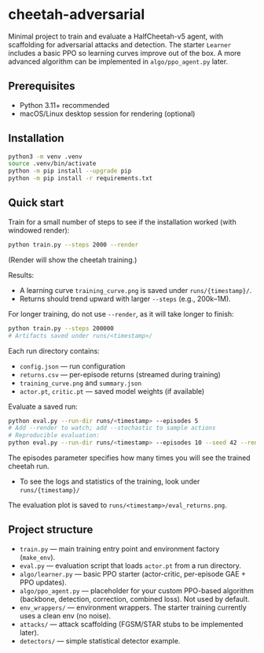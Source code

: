 # cheetah-adversarial

Minimal project to train and evaluate a HalfCheetah-v5 agent, with scaffolding for adversarial attacks and detection. The starter `Learner` includes a basic PPO so learning curves improve out of the box. A more advanced algorithm can be implemented in `algo/ppo_agent.py` later.

## Prerequisites

- Python 3.11+ recommended
- macOS/Linux desktop session for rendering (optional)

## Installation

```bash
python3 -m venv .venv
source .venv/bin/activate
python -m pip install --upgrade pip
python -m pip install -r requirements.txt
```

## Quick start

Train for a small number of steps to see if the installation worked (with windowed render):

```bash
python train.py --steps 2000 --render
```

(Render will show the cheetah training.)

Results:

- A learning curve `training_curve.png` is saved under `runs/{timestamp}/`.
- Returns should trend upward with larger `--steps` (e.g., 200k–1M).

For longer training, do not use `--render`, as it will take longer to finish:

```bash
python train.py --steps 200000
# Artifacts saved under runs/<timestamp>/
```

Each run directory contains:

- `config.json` — run configuration
- `returns.csv` — per-episode returns (streamed during training)
- `training_curve.png` and `summary.json`
- `actor.pt`, `critic.pt` — saved model weights (if available)

Evaluate a saved run:

```bash
python eval.py --run-dir runs/<timestamp> --episodes 5
# Add --render to watch; add --stochastic to sample actions
# Reproducible evaluation:
python eval.py --run-dir runs/<timestamp> --episodes 10 --seed 42 --render
```

The episodes parameter specifies how many times you will see the trained cheetah run.

- To see the logs and statistics of the training, look under `runs/{timestamp}/`

The evaluation plot is saved to `runs/<timestamp>/eval_returns.png`.

## Project structure

- `train.py` — main training entry point and environment factory (`make_env`).
- `eval.py` — evaluation script that loads `actor.pt` from a run directory.
- `algo/learner.py` — basic PPO starter (actor-critic, per-episode GAE + PPO updates).
- `algo/ppo_agent.py` — placeholder for your custom PPO-based algorithm (backbone, detection, correction, combined loss). Not used by default.
- `env_wrappers/` — environment wrappers. The starter training currently uses a clean env (no noise).
- `attacks/` — attack scaffolding (FGSM/STAR stubs to be implemented later).
- `detectors/` — simple statistical detector example.